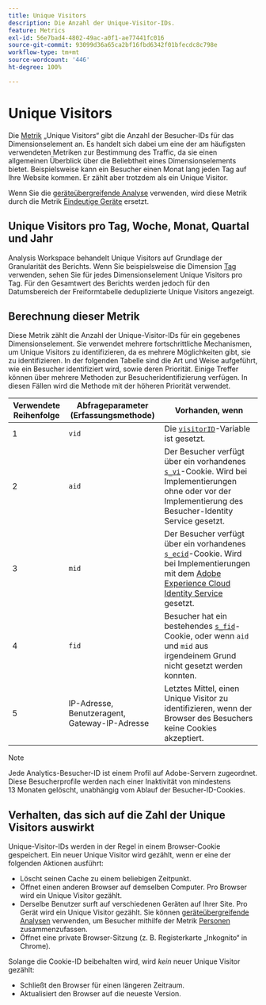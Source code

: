 ```yaml
---
title: Unique Visitors
description: Die Anzahl der Unique-Visitor-IDs.
feature: Metrics
exl-id: 56e7bad4-4802-49ac-a0f1-ae77441fc016
source-git-commit: 93099d36a65ca2bf16fbd6342f01bfecdc8c798e
workflow-type: tm+mt
source-wordcount: '446'
ht-degree: 100%

---
```


# Unique Visitors

Die [Metrik](overview.md) „Unique Visitors“ gibt die Anzahl der Besucher-IDs für das Dimensionselement an. Es handelt sich dabei um eine der am häufigsten verwendeten Metriken zur Bestimmung des Traffic, da sie einen allgemeinen Überblick über die Beliebtheit eines Dimensionselements bietet. Beispielsweise kann ein Besucher einen Monat lang jeden Tag auf Ihre Website kommen. Er zählt aber trotzdem als ein Unique Visitor.

Wenn Sie die [geräteübergreifende Analyse](../cda/overview.md) verwenden, wird diese Metrik durch die Metrik [Eindeutige Geräte](unique-devices.md) ersetzt.

## Unique Visitors pro Tag, Woche, Monat, Quartal und Jahr

Analysis Workspace behandelt Unique Visitors auf Grundlage der Granularität des Berichts. Wenn Sie beispielsweise die Dimension [Tag](../dimensions/day.md) verwenden, sehen Sie für jedes Dimensionselement Unique Visitors pro Tag. Für den Gesamtwert des Berichts werden jedoch für den Datumsbereich der Freiformtabelle deduplizierte Unique Visitors angezeigt.

## Berechnung dieser Metrik

Diese Metrik zählt die Anzahl der Unique-Visitor-IDs für ein gegebenes Dimensionselement. Sie verwendet mehrere fortschrittliche Mechanismen, um Unique Visitors zu identifizieren, da es mehrere Möglichkeiten gibt, sie zu identifizieren. In der folgenden Tabelle sind die Art und Weise aufgeführt, wie ein Besucher identifiziert wird, sowie deren Priorität. Einige Treffer können über mehrere Methoden zur Besucheridentifizierung verfügen. In diesen Fällen wird die Methode mit der höheren Priorität verwendet.

| Verwendete Reihenfolge | Abfrageparameter (Erfassungsmethode) | Vorhanden, wenn |
| --- | --- | --- |
| 1 | `vid` | Die [`visitorID`](/help/implement/vars/config-vars/visitorid.md)-Variable ist gesetzt. |
| 2 | `aid` | Der Besucher verfügt über ein vorhandenes [`s_vi`](https://experienceleague.adobe.com/docs/core-services/interface/ec-cookies/cookies-analytics.html?lang=de)-Cookie. Wird bei Implementierungen ohne oder vor der Implementierung des Besucher-Identity Service gesetzt. |
| 3 | `mid` | Der Besucher verfügt über ein vorhandenes [`s_ecid`](https://experienceleague.adobe.com/docs/core-services/interface/ec-cookies/cookies-analytics.html?lang=de)-Cookie. Wird bei Implementierungen mit dem [Adobe Experience Cloud Identity Service](https://experienceleague.adobe.com/docs/id-service/using/home.html?lang=de) gesetzt. |
| 4 | `fid` | Besucher hat ein bestehendes [`s_fid`](https://experienceleague.adobe.com/docs/core-services/interface/ec-cookies/cookies-analytics.html?lang=de)-Cookie, oder wenn `aid` und `mid` aus irgendeinem Grund nicht gesetzt werden konnten. |
| 5 | IP-Adresse, Benutzeragent, Gateway-IP-Adresse | Letztes Mittel, einen Unique Visitor zu identifizieren, wenn der Browser des Besuchers keine Cookies akzeptiert. |

>[!NOTE]
>
>Jede Analytics-Besucher-ID ist einem Profil auf Adobe-Servern zugeordnet. Diese Besucherprofile werden nach einer Inaktivität von mindestens 13 Monaten gelöscht, unabhängig vom Ablauf der Besucher-ID-Cookies.

## Verhalten, das sich auf die Zahl der Unique Visitors auswirkt

Unique-Visitor-IDs werden in der Regel in einem Browser-Cookie gespeichert. Ein neuer Unique Visitor wird gezählt, wenn er eine der folgenden Aktionen ausführt:

* Löscht seinen Cache zu einem beliebigen Zeitpunkt.
* Öffnet einen anderen Browser auf demselben Computer. Pro Browser wird ein Unique Visitor gezählt.
* Derselbe Benutzer surft auf verschiedenen Geräten auf Ihrer Site. Pro Gerät wird ein Unique Visitor gezählt. Sie können [geräteübergreifende Analysen](../cda/overview.md) verwenden, um Besucher mithilfe der Metrik [Personen](people.md) zusammenzufassen.
* Öffnet eine private Browser-Sitzung (z. B. Registerkarte „Inkognito“ in Chrome).

Solange die Cookie-ID beibehalten wird, wird *kein* neuer Unique Visitor gezählt:

* Schließt den Browser für einen längeren Zeitraum.
* Aktualisiert den Browser auf die neueste Version.

